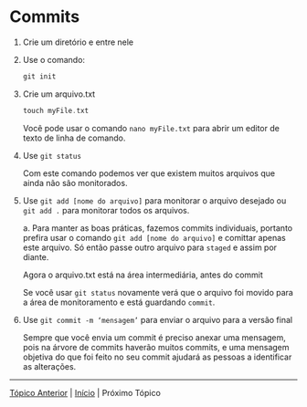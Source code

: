 # Commits

1. Crie um diretório e entre nele
2. Use o comando:
    
    ```c
    git init
    ```
    
3. Crie um arquivo.txt
    
    ```c
    touch myFile.txt
    ```
    
    Você pode usar o comando `nano myFile.txt` para abrir um editor de texto de linha de comando.
    
4. Use  `git status`
    
    Com este comando podemos ver que existem muitos arquivos que ainda não são monitorados.
    
5. Use `git add [nome do arquivo]`  para monitorar o arquivo desejado ou `git add .`  para monitorar todos os arquivos.
    
    a. Para manter as boas práticas, fazemos commits individuais, portanto prefira usar o comando `git add [nome do arquivo]` e comittar apenas este arquivo. Só então passe outro arquivo para `staged` e assim por diante. 
    
    Agora o arquivo.txt está na área intermediária, antes do commit
    
    Se você usar `git status` novamente verá que o arquivo foi movido para a área de monitoramento e está guardando `commit`.
    
6. Use `git commit -m ‘mensagem’` para enviar o arquivo para a versão final
    
    Sempre que você envia um commit é preciso anexar uma mensagem, pois na árvore de commits haverão muitos commits, e uma mensagem objetiva do que foi feito no seu commit ajudará as pessoas a identificar as alterações.

---

[Tópico Anterior](CicloDeVidaDosArquivos.md) | [Início](README.md) | Próximo Tópico